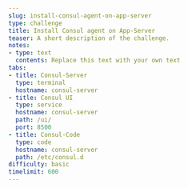 ```yaml
---
slug: install-consul-agent-on-app-server
type: challenge
title: Install Consul agent on App-Server
teaser: A short description of the challenge.
notes:
- type: text
  contents: Replace this text with your own text
tabs:
- title: Consul-Server
  type: terminal
  hostname: consul-server
- title: Consul UI
  type: service
  hostname: consul-server
  path: /ui/
  port: 8500
- title: Consul-Code
  type: code
  hostname: consul-server
  path: /etc/consul.d
difficulty: basic
timelimit: 600
---
```

